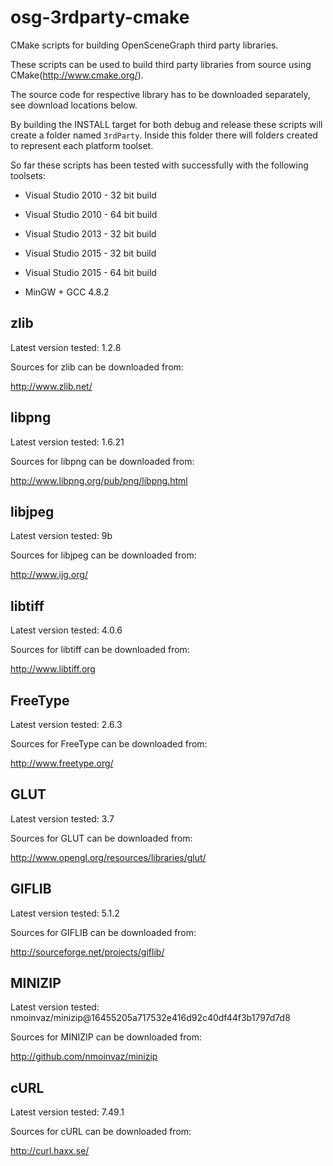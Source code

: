 osg-3rdparty-cmake
==================

CMake scripts for building OpenSceneGraph third party libraries.

These scripts can be used to build third party libraries from source using CMake(http://www.cmake.org/). 

The source code for respective library has to be downloaded separately, see download locations below.

By building the INSTALL target for both debug and release these scripts will create a folder named `3rdParty`.
Inside this folder there will folders created to represent each platform toolset.

So far these scripts has been tested with successfully with the following toolsets:

* Visual Studio 2010 - 32 bit build
* Visual Studio 2010 - 64 bit build

* Visual Studio 2013 - 32 bit build

* Visual Studio 2015 - 32 bit build
* Visual Studio 2015 - 64 bit build

* MinGW + GCC 4.8.2


zlib
----
Latest version tested: 1.2.8

Sources for zlib can be downloaded from:

http://www.zlib.net/


libpng
------
Latest version tested: 1.6.21

Sources for libpng can be downloaded from:

http://www.libpng.org/pub/png/libpng.html


libjpeg
-------
Latest version tested: 9b

Sources for libjpeg can be downloaded from:

http://www.ijg.org/


libtiff
-------
Latest version tested: 4.0.6

Sources for libtiff can be downloaded from:

http://www.libtiff.org


FreeType
--------
Latest version tested: 2.6.3

Sources for FreeType can be downloaded from:

http://www.freetype.org/


GLUT
----
Latest version tested: 3.7

Sources for GLUT can be downloaded from:

http://www.opengl.org/resources/libraries/glut/


GIFLIB
------
Latest version tested: 5.1.2

Sources for GIFLIB can be downloaded from:

http://sourceforge.net/projects/giflib/


MINIZIP
-------

Latest version tested: nmoinvaz/minizip@16455205a717532e416d92c40df44f3b1797d7d8

Sources for MINIZIP can be downloaded from:

http://github.com/nmoinvaz/minizip


cURL
----

Latest version tested: 7.49.1

Sources for cURL can be downloaded from:

http://curl.haxx.se/
